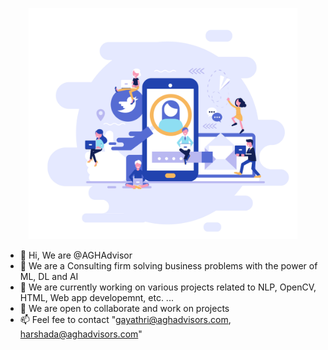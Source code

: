 <p align="center">
<img src="Socisl-Media.png" width="430">
</p>

- 👋 Hi, We are @AGHAdvisor
- 👀 We are a Consulting firm solving business problems with the power of ML, DL and AI
- 🌱 We are currently working on various projects related to NLP, OpenCV, HTML, Web app developemnt, etc. ...
- 💞️ We are open to collaborate and work on projects
- 📫 Feel fee to contact "gayathri@aghadvisors.com, harshada@aghadvisors.com"

<!---
AGHAdvisor/AGHAdvisor is a ✨ special ✨ repository because its `README.md` (this file) appears on your GitHub profile.
You can click the Preview link to take a look at your changes.
--->
